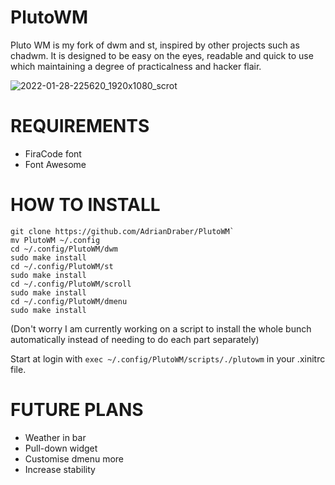 # PlutoWM

Pluto WM is my fork of dwm and st, inspired by other projects such as chadwm. It is designed to be easy on the eyes, readable and quick to use which maintaining a degree of practicalness and hacker flair.

![2022-01-28-225620_1920x1080_scrot](https://user-images.githubusercontent.com/97194940/151632885-88858aa4-792b-467e-8577-c2053a17ac19.png)

# REQUIREMENTS

* FiraCode font
* Font Awesome

# HOW TO INSTALL
```
git clone https://github.com/AdrianDraber/PlutoWM`
mv PlutoWM ~/.config
cd ~/.config/PlutoWM/dwm
sudo make install
cd ~/.config/PlutoWM/st
sudo make install
cd ~/.config/PlutoWM/scroll
sudo make install
cd ~/.config/PlutoWM/dmenu
sudo make install
```
(Don't worry I am currently working on a script to install the whole bunch automatically instead of needing to do each part separately)

Start at login with `exec ~/.config/PlutoWM/scripts/./plutowm` in your .xinitrc file.

# FUTURE PLANS

* Weather in bar
* Pull-down widget
* Customise dmenu more
* Increase stability
